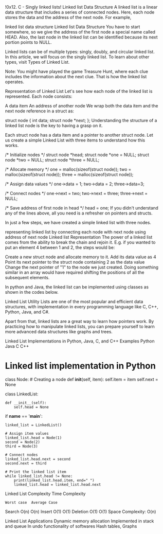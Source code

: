 !0x12. C - Singly linked lists!
Linked list Data Structure
A linked list is a linear data structure that includes a series of connected nodes. Here, each node stores the data and the address of the next node. For example,

linked list data structure
Linked list Data Structure
You have to start somewhere, so we give the address of the first node a special name called HEAD. Also, the last node in the linked list can be identified because its next portion points to NULL.

Linked lists can be of multiple types: singly, doubly, and circular linked list. In this article, we will focus on the singly linked list. To learn about other types, visit Types of Linked List.

Note: You might have played the game Treasure Hunt, where each clue includes the information about the next clue. That is how the linked list operates.

Representation of Linked List
Let's see how each node of the linked list is represented. Each node consists:

A data item
An address of another node
We wrap both the data item and the next node reference in a struct as:

struct node
{
  int data;
  struct node *next;
};
Understanding the structure of a linked list node is the key to having a grasp on it.


Each struct node has a data item and a pointer to another struct node. Let us create a simple Linked List with three items to understand how this works.

/* Initialize nodes */
struct node *head;
struct node *one = NULL;
struct node *two = NULL;
struct node *three = NULL;

/* Allocate memory */
one = malloc(sizeof(struct node));
two = malloc(sizeof(struct node));
three = malloc(sizeof(struct node));

/* Assign data values */
one->data = 1;
two->data = 2;
three->data=3;

/* Connect nodes */
one->next = two;
two->next = three;
three->next = NULL;

/* Save address of first node in head */
head = one;
If you didn't understand any of the lines above, all you need is a refresher on pointers and structs.

In just a few steps, we have created a simple linked list with three nodes.

representing linked list by connecting each node with next node using address of next node
Linked list Representation
The power of a linked list comes from the ability to break the chain and rejoin it. E.g. if you wanted to put an element 4 between 1 and 2, the steps would be:

Create a new struct node and allocate memory to it.
Add its data value as 4
Point its next pointer to the struct node containing 2 as the data value
Change the next pointer of "1" to the node we just created.
Doing something similar in an array would have required shifting the positions of all the subsequent elements.

In python and Java, the linked list can be implemented using classes as shown in the codes below.

Linked List Utility
Lists are one of the most popular and efficient data structures, with implementation in every programming language like C, C++, Python, Java, and C#.

Apart from that, linked lists are a great way to learn how pointers work. By practicing how to manipulate linked lists, you can prepare yourself to learn more advanced data structures like graphs and trees.

Linked List Implementations in Python, Java, C, and C++ Examples
Python
Java
C
C++
# Linked list implementation in Python


class Node:
    # Creating a node
    def __init__(self, item):
        self.item = item
        self.next = None


class LinkedList:

    def __init__(self):
        self.head = None


if __name__ == '__main__':

    linked_list = LinkedList()

    # Assign item values
    linked_list.head = Node(1)
    second = Node(2)
    third = Node(3)

    # Connect nodes
    linked_list.head.next = second
    second.next = third

    # Print the linked list item
    while linked_list.head != None:
        print(linked_list.head.item, end=" ")
        linked_list.head = linked_list.head.next
Linked List Complexity
Time Complexity

 	Worst case	Average Case
Search	O(n)	O(n)
Insert	O(1)	O(1)
Deletion	O(1)	O(1)
Space Complexity: O(n)

Linked List Applications
Dynamic memory allocation
Implemented in stack and queue
In undo functionality of softwares
Hash tables, Graphs
